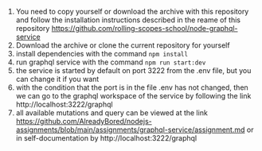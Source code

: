 1. You need to copy yourself or download the archive with this repository and follow the installation instructions described in the reame of this repository https://github.com/rolling-scopes-school/node-graphql-service
2. Download the archive or clone the current repository for yourself
3. install dependencies with the command ``npm install ``
4. run graphql service with the command ``npm run start:dev``
5. the service is started by default on port 3222 from the .env file, but you can change it if you want
6. with the condition that the port is in the file .env has not changed, then we can go to the graphql workspace of the service by following the link http://localhost:3222/graphql
7. all available mutations and query can be viewed at the link https://github.com/AlreadyBored/nodejs-assignments/blob/main/assignments/graphql-service/assignment.md or in self-documentation by http://localhost:3222/graphql